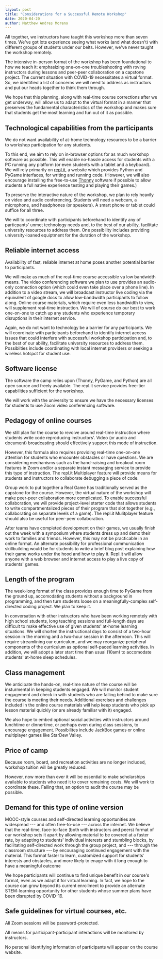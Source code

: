 ```yaml
---
layout: post
title: "Considerations for a Successful Remote Workshop"
date: 2020-04-20
author: Matthew Andres Moreno
---
```


All together, we instructors have taught this workshop more than seven times.
We've got lots experience seeing what works (and what doesn't) with different groups of students under our belts.
However, we've never taught the workshop remotely.

The intensive in-person format of the workshop has been foundational to how we teach it: emphasizing one-on-one troubleshooting with roving instructors during lessons and peer-peer collaboration on a capstone project.
The current situation with COVID-19 necessitates a virtual format.
So, we identified a list of concerns we will need to address as instructors and put our heads together to think them through.

We hope that this planning, along with real-time course corrections after we get underway, will allow us to adapt to the virtual format in a manner that preserves the fundamental characteristics of the workshop and makes sure that students get the most learning and fun out of it as possible.

## Technological capabilities from the participants

We do not want availability of at-home technology resources to be a barrier to workshop participation for any students.

To this end, we aim to rely on in-browser options for as much workshop software as possible.
This will enable no-hassle access for students with a PC running any platform (or even students with a tablet and a keyboard).
We will rely primarily on [repl.it](https://repl.it/), a website which provides Python and PyGame interfaces, for writing and running code.
(However, we will also encourage installing the free-to-use [Thonny](https://thonny.org/) software if possible to allow students a full native experience testing and playing their games.)

To preserve the interactive nature of the workshop, we plan to rely heavily on video and audio conferencing.
Students will need a webcam, a microphone, and headphones (or speakers).
A smart phone or tablet could suffice for all three.

We will to coordinate with participants beforehand to identify any of particpants' unmet technology needs and, to the best of our ability, facilitate university resources to address them.
One possibility includes providing university-loaned equiptment for the duration of the workshop.

## Reliable internet access

Availability of fast, reliable internet at home poses another potential barrier to participants.

We will make as much of the real-time course accessible va low bandwidth means.
The video conferencing software we plan to use provides an audio-only connection option (which could even take place over a phone line).
In addition to a video stream, we will broadcast instructor live coding via the equivalent of google docs to allow low-bandwidth participants to follow along.
Online course materials, which require even less bandwidth to view, will supplement real-time instruction.
We will of course do our best to work one-on-one to catch up any students who experience temporary disruptions in their internet service.


Again, we do not want to technology be a barrier for any participants.
We will coordinate with participants beforehand to identify internet access issues that could interfere with successful workshop participation and, to the best of our ability, facilitate university resources to address them.
Possibilties include coordinating with local internet providers or seeking a wireless hotspot for student use.

## Software license

The software the camp relies upon (Thonny, PyGame, and Python) are all open source and freely available.
The repl.it service provides free-tier capabilities sufficient for the workshop.

We will work with the university to ensure we have the necessary licenses for students to use Zoom video conferencing software.

## Pedagogy of online courses

We still plan for the course to revolve around real-time instruction where students write code reproducing instructors'.
Video (or audio and document) broadcasting should effectively support this mode of instruction.

However, this formula also requires providing real-time one-on-one attention for students who encounter obstacles or have questions.
We are considering mechanisms such as the hand-raising and breakout room features in Zoom and/or a separate instant messaging service to provide this type of instruction.
The repl.it Multiplayer feature will provide means for students and instructors to collaborate debugging a piece of code.

Group work to put together a Real Game has traditionally served as the capstone for the course.
However, the virtual nature of the workshop will make peer-peer collaboration more complicated.
To enable successful collaboration, we will provide project-level starter code that allows students to write compartmentalized pieces of their program that slot together (e.g., collaborating on separate levels of a game).
The repl.it Mulitplayer feature should also be useful for peer-peer collaboration.

After teams have completed development on their games, we usually finish out the week with a symposium where students dress up and demo their work to families and friends.
However, this may not be practicable in an online format.
An alternate possibility for professional communication skillbuilding would be for students to write a brief blog post explaining how their game works under the hood and how to play it.
Repl.it will allow anyone with a web browser and internet access to play a live copy of students' games.

## Length of the program

The week-long format of the class provides enough time to PyGame from the ground up, accomodating students without a background in programming, and then turn students loose on a meaningfully-complex self-directed coding project.
We plan to keep it.

In conversation with other instructors who have been working remotely with high school students, long teaching sessions and full-length days are difficult to make effective use of given students' at-home learning situations.
We will shorten the instructional days to consist of a two-hour session in the morning and a two-hour session in the afternoon.
This will require streamlining our curriculum, and we may reorganize peripheral components of the curriculum as optional self-paced learning activities.
In addition, we will adopt a later start time than usual (10am) to accomodate students' at-home sleep schedules.

## Class management

We anticipate the hands-on, real-time nature of the course will be insturmental in keeping students engaged.
We will monitor student engagement and check in with students who are falling behind to make sure the course is meeting their needs.
Additional exercises and challenges included in the online course materials will help keep students who pick up lesson material quickly (or are already familiar with it) engaged.

We also hope to embed optional social activities with instructors around lunchtime or dinnertime, or perhaps even during class sessions, to encourage engagement.
Possibilites include JackBox games or online multiplayer games like StarDew Valley.

## Price of camp

Because room, board, and recreation activities are no longer included, workshop tuition will be greatly reduced.

However, now more than ever it will be essential to make scholarships available to students who need it to cover remaining costs.
We will work to coordinate these.
Failing that, an option to audit the course may be possible.

## Demand for this type of online version

MOOC-style courses and self-directed learning opportunities are widespread --- and often free-to-use --- across the internet.
We believe that the real-time, face-to-face (both with instructors and peers) format of our workshop sets it apart by allowing material to be covered at a faster rate, by adapting to students' individual interests and stumbling blocks, by facilitating self-directed work through the group project, and --- through the classroom structure --- by encouraging continued engagement with the material.
This format faster to learn, customized support for students' interests and obstacles, and more likely to enage with it long enough to have a meaningful outcome

We hope participants will continue to find unique benefit in our course's format, even as we adapt it for virtual learning.
In fact, we hope to the course can grow beyond its current enrollment to provide an alternate STEM-learning opportunity for other students whose summer plans have been disrupted by COVID-19.

## Safe guidelines for virtual courses, etc.

All Zoom sessions will be password-protected.

All means for participant-participant interactions will be monitored by instructors.

No personal identifying information of participants will appear on the course website.
